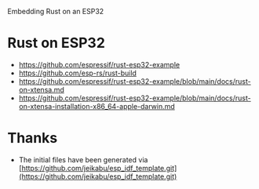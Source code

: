 Embedding Rust on an ESP32

# Rust on ESP32
* https://github.com/espressif/rust-esp32-example
* https://github.com/esp-rs/rust-build
* https://github.com/espressif/rust-esp32-example/blob/main/docs/rust-on-xtensa.md
* https://github.com/espressif/rust-esp32-example/blob/main/docs/rust-on-xtensa-installation-x86_64-apple-darwin.md


# Thanks

- The initial files have been generated via [https://github.com/jeikabu/esp_idf_template.git](https://github.com/jeikabu/esp_idf_template.git)

